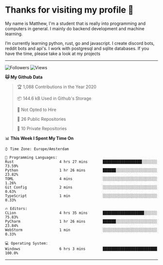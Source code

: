 # Thanks for visiting my profile 👋
My name is Matthew, I'm a student that is really into programming and computers in general. I mainly do backend development and machine learning.

I’m currently learning python, rust, go and javascript. I create discord bots, reddit bots and api's. I work with postgresql and sqlite databases. If you have the time, please take a look at my projects

---
![Followers](https://img.shields.io/github/followers/DankDumpster?style=social)
![Views](https://komarev.com/ghpvc/?username=DankDumpster&style=flat-square&color=green)
<!--START_SECTION:waka-->
**🐱 My Github Data** 

> 🏆 1,088 Contributions in the Year 2020
 > 
> 📦 144.6 kB Used in Github's Storage 
 > 
> 🚫 Not Opted to Hire
 > 
> 📜 26 Public Repositories
 > 
> 🔑 10 Private Repositories 

📊 **This Week I Spent My Time On** 

```text
⌚︎ Time Zone: Europe/Amsterdam

💬 Programming Languages: 
Rust                     4 hrs 27 mins       ██████████████████░░░░░░░   73.59% 
Python                   1 hr 26 mins        ██████░░░░░░░░░░░░░░░░░░░   23.82% 
TOML                     4 mins              ░░░░░░░░░░░░░░░░░░░░░░░░░   1.26% 
Git Config               2 mins              ░░░░░░░░░░░░░░░░░░░░░░░░░   0.63% 
TypeScript               1 min               ░░░░░░░░░░░░░░░░░░░░░░░░░   0.33%

🔥 Editors: 
CLion                    4 hrs 35 mins       ███████████████████░░░░░░   75.83% 
PyCharm                  1 hr 26 mins        ██████░░░░░░░░░░░░░░░░░░░   23.84% 
WebStorm                 1 min               ░░░░░░░░░░░░░░░░░░░░░░░░░   0.33%

💻 Operating System: 
Windows                  6 hrs 3 mins        █████████████████████████   100.0%

```


<!--END_SECTION:waka-->
-------
